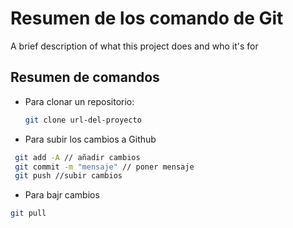 
# Resumen de los comando de Git

A brief description of what this project does and who it's for


## Resumen de comandos


- Para clonar un repositorio:
  
  ```bash
  git clone url-del-proyecto
  ```

- Para subir los cambios a Github

```bash
 git add -A // añadir cambios
 git commit -m "mensaje" // poner mensaje
 git push //subir cambios 
```
  
  - Para bajr cambios 

```bash
git pull
```

